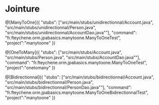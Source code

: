 # Jointure

@[ManyToOne]({
    "stubs": ["src/main/stubs/unidirectionnal/Account.java", "src/main/stubs/unidirectionnal/Person.java", "src/main/stubs/unidirectionnal/AccountDao.java""],
    "command": "fr.fteychene.orm.jpabasics.manytoone.ManyToOneTest", 
    "project":"manytoone"
    })

@[OneToMany]({
    "stubs": ["src/main/stubs/Account.java", "src/main/stubs/Person.java", "src/main/stubs/AccountDao.java""],
    "command": "fr.fteychene.orm.jpabasics.manytoone.ManyToOneTest", 
    "project":"onetomany"
})

@[Bidirectionnal]({
    "stubs": ["src/main/stubs/bidirectionnal/Account.java", "src/main/stubs/bidirectionnal/Person.java", "src/main/stubs/bidirectionnal/PersonDao.java""],
    "command": "fr.fteychene.orm.jpabasics.manytoone.ManyToOneBidirectionnalTest", 
    "project":"manytoone"
    })